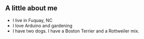 ## A little about me

- I live in Fuquay, NC
- I love Arduino and gardening
- I have two dogs. I have a Boston Terrier and a Rottweiler mix.
